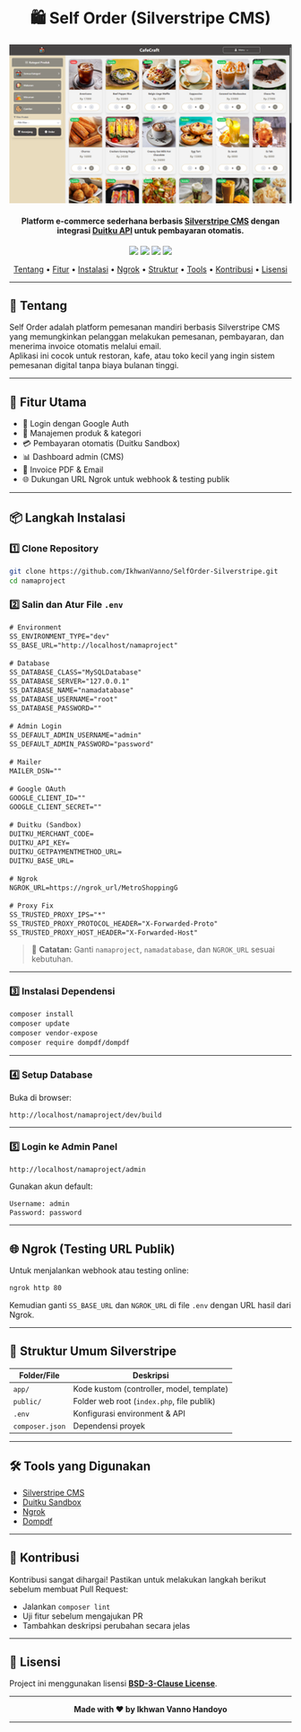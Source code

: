 <h1 align="center">🛍️ Self Order (Silverstripe CMS)</h1>

<p align="center">
  <img src="./Preview.png" alt="Self Order Preview" width="800">
</p>

<h4 align="center">
Platform e-commerce sederhana berbasis <a href="https://www.silverstripe.org/" target="_blank">Silverstripe CMS</a> dengan integrasi <a href="https://duitku.com/" target="_blank">Duitku API</a> untuk pembayaran otomatis.
</h4>

<p align="center">
	<img src="https://img.shields.io/github/stars/IkhwanVanno/SelfOrder-Silverstripe?style=flat-square">
	<img src="https://img.shields.io/github/forks/IkhwanVanno/SelfOrder-Silverstripe?style=flat-square">
	<img src="https://img.shields.io/github/issues/IkhwanVanno/SelfOrder-Silverstripe?style=flat-square">
	<img src="https://img.shields.io/github/license/IkhwanVanno/SelfOrder-Silverstripe?style=flat-square">
</p>

<p align="center">
  <a href="#tentang">Tentang</a> •
  <a href="#fitur">Fitur</a> •
  <a href="#instalasi">Instalasi</a> •
  <a href="#ngrok">Ngrok</a> •
  <a href="#struktur">Struktur</a> •
  <a href="#tools">Tools</a> •
  <a href="#kontribusi">Kontribusi</a> •
  <a href="#lisensi">Lisensi</a>
</p>

---

<h2 id="tentang">📖 Tentang</h2>

Self Order adalah platform pemesanan mandiri berbasis Silverstripe CMS yang memungkinkan pelanggan melakukan pemesanan, pembayaran, dan menerima invoice otomatis melalui email.  
Aplikasi ini cocok untuk restoran, kafe, atau toko kecil yang ingin sistem pemesanan digital tanpa biaya bulanan tinggi.

---

<h2 id="fitur">🚀 Fitur Utama</h2>

- 🔐 Login dengan Google Auth  
- 🛒 Manajemen produk & kategori  
- 💳 Pembayaran otomatis (Duitku Sandbox)  
- 📊 Dashboard admin (CMS)  
- 🧾 Invoice PDF & Email  
- 🌐 Dukungan URL Ngrok untuk webhook & testing publik  

---

<h2 id="instalasi">📦 Langkah Instalasi</h2>

### 1️⃣ Clone Repository
```bash
git clone https://github.com/IkhwanVanno/SelfOrder-Silverstripe.git
cd namaproject
````

### 2️⃣ Salin dan Atur File `.env`

```dotenv
# Environment
SS_ENVIRONMENT_TYPE="dev"
SS_BASE_URL="http://localhost/namaproject"

# Database
SS_DATABASE_CLASS="MySQLDatabase"
SS_DATABASE_SERVER="127.0.0.1"
SS_DATABASE_NAME="namadatabase"
SS_DATABASE_USERNAME="root"
SS_DATABASE_PASSWORD=""

# Admin Login
SS_DEFAULT_ADMIN_USERNAME="admin"
SS_DEFAULT_ADMIN_PASSWORD="password"

# Mailer
MAILER_DSN=""

# Google OAuth
GOOGLE_CLIENT_ID=""
GOOGLE_CLIENT_SECRET=""

# Duitku (Sandbox)
DUITKU_MERCHANT_CODE=
DUITKU_API_KEY=
DUITKU_GETPAYMENTMETHOD_URL=
DUITKU_BASE_URL=

# Ngrok
NGROK_URL=https://ngrok_url/MetroShoppingG

# Proxy Fix
SS_TRUSTED_PROXY_IPS="*"
SS_TRUSTED_PROXY_PROTOCOL_HEADER="X-Forwarded-Proto"
SS_TRUSTED_PROXY_HOST_HEADER="X-Forwarded-Host"
```

> 📝 **Catatan:** Ganti `namaproject`, `namadatabase`, dan `NGROK_URL` sesuai kebutuhan.

---

### 3️⃣ Instalasi Dependensi

```bash
composer install
composer update
composer vendor-expose
composer require dompdf/dompdf
```

---

### 4️⃣ Setup Database

Buka di browser:

```
http://localhost/namaproject/dev/build
```

---

### 5️⃣ Login ke Admin Panel

```
http://localhost/namaproject/admin
```

Gunakan akun default:

```
Username: admin
Password: password
```

---

<h2 id="ngrok">🌐 Ngrok (Testing URL Publik)</h2>

Untuk menjalankan webhook atau testing online:

```bash
ngrok http 80
```

Kemudian ganti `SS_BASE_URL` dan `NGROK_URL` di file `.env` dengan URL hasil dari Ngrok.

---

<h2 id="struktur">🧩 Struktur Umum Silverstripe</h2>

| Folder/File     | Deskripsi                                  |
| --------------- | ------------------------------------------ |
| `app/`          | Kode kustom (controller, model, template)  |
| `public/`       | Folder web root (`index.php`, file publik) |
| `.env`          | Konfigurasi environment & API              |
| `composer.json` | Dependensi proyek                          |

---

<h2 id="tools">🛠️ Tools yang Digunakan</h2>

* [Silverstripe CMS](https://www.silverstripe.org/)
* [Duitku Sandbox](https://docs.duitku.com/)
* [Ngrok](https://ngrok.com/)
* [Dompdf](https://github.com/dompdf/dompdf)

---

<h2 id="kontribusi">🤝 Kontribusi</h2>

Kontribusi sangat dihargai!
Pastikan untuk melakukan langkah berikut sebelum membuat Pull Request:

* Jalankan `composer lint`
* Uji fitur sebelum mengajukan PR
* Tambahkan deskripsi perubahan secara jelas

---

<h2 id="lisensi">📄 Lisensi</h2>

Project ini menggunakan lisensi **[BSD-3-Clause License](LICENSE)**.

---

**<p align="center">Made with ❤️ by Ikhwan Vanno Handoyo</p>**

---